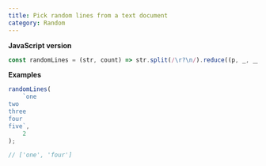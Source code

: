 ```yaml
---
title: Pick random lines from a text document
category: Random
---
```


**JavaScript version**

```js
const randomLines = (str, count) => str.split(/\r?\n/).reduce((p, _, __, arr) => (p[0] < count ? [p[0] + 1, p[1].concat(arr.splice((Math.random() * arr.length) | 0, 1))] : p), [0, []])[1];
```

**Examples**

```js
randomLines(
    `one
two
three
four
five`,
    2
);

// ['one', 'four']
```
